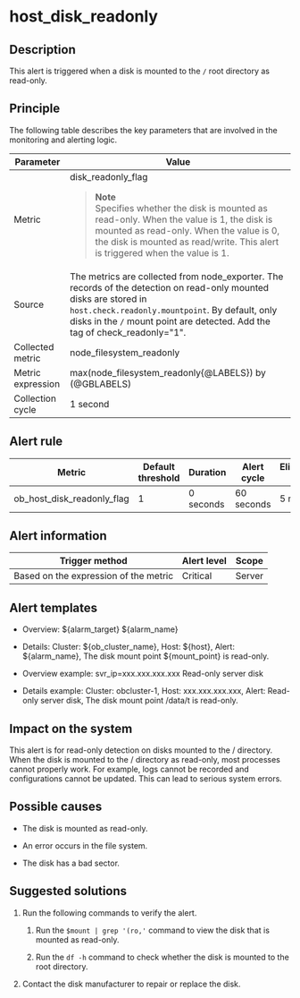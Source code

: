 host_disk_readonly
=======================================

**Description**
------------------------------------

This alert is triggered when a disk is mounted to the `/` root directory as read-only.

Principle
------------------------------

The following table describes the key parameters that are involved in the monitoring and alerting logic.

|     Parameter     |                                                                                                                                    Value                                                                                                                                     |
|-------------------|------------------------------------------------------------------------------------------------------------------------------------------------------------------------------------------------------------------------------------------------------------------------------|
| Metric            | disk_readonly_flag <blockquote>**Note** <br> Specifies whether the disk is mounted as read-only. When the value is 1, the disk is mounted as read-only. When the value is 0, the disk is mounted as read/write. This alert is triggered when the value is 1.</blockquote> |
| Source            | The metrics are collected from node_exporter. The records of the detection on read-only mounted disks are stored in `host.check.readonly.mountpoint`. By default, only disks in the `/` mount point are detected. Add the tag of check_readonly="1".                         |
| Collected metric  | node_filesystem_readonly                                                                                                                                                                                                                                                     |
| Metric expression | max(node_filesystem_readonly{@LABELS}) by (@GBLABELS)                                                                                                                                                                                                                        |
| Collection cycle  | 1 second                                                                                                                                                                                                                                                                     |

**Alert rule**
-----------------------------------

|           Metric           | Default threshold | Duration  | Alert cycle | Elimination cycle |
|----------------------------|-------------------|-----------|-------------|-------------------|
| ob_host_disk_readonly_flag | 1                 | 0 seconds | 60 seconds  | 5 minutes         |

**Alert information**
------------------------------------------

|            Trigger method             | Alert level | Scope  |
|---------------------------------------|-------------|--------|
| Based on the expression of the metric | Critical    | Server |

**Alert templates**
----------------------------------------

* Overview: ${alarm_target} ${alarm_name}

* Details: Cluster: ${ob_cluster_name}, Host: ${host}, Alert: ${alarm_name}, The disk mount point ${mount_point} is read-only.

* Overview example: svr_ip=xxx.xxx.xxx.xxx Read-only server disk

* Details example: Cluster: obcluster-1, Host: xxx.xxx.xxx.xxx, Alert: Read-only server disk, The disk mount point /data/t is read-only.

**Impact on the system**
---------------------------------------------

This alert is for read-only detection on disks mounted to the / directory. When the disk is mounted to the / directory as read-only, most processes cannot properly work. For example, logs cannot be recorded and configurations cannot be updated. This can lead to serious system errors.

**Possible causes**
----------------------------------------

* The disk is mounted as read-only.

* An error occurs in the file system.

* The disk has a bad sector.

**Suggested solutions**
--------------------------------------------

1. Run the following commands to verify the alert.

   1. Run the `$mount | grep '(ro,'` command to view the disk that is mounted as read-only.

   2. Run the `df -h` command to check whether the disk is mounted to the root directory.

2. Contact the disk manufacturer to repair or replace the disk.
